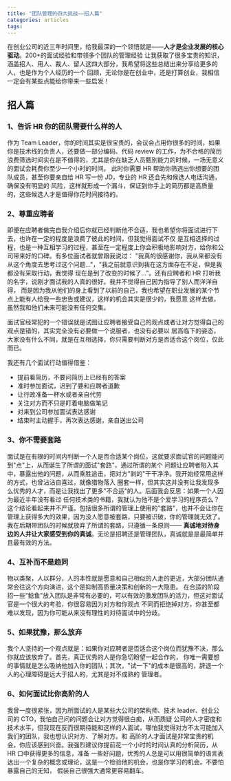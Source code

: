 ```yaml
---
title: "团队管理的四大挑战——招人篇"
categories: articles
tags:
---
```


在创业公司的近三年时间里，给我最深的一个领悟就是——**人才是企业发展的核心驱动**。200+的面试经验和带领多个团队的管理经验
让我获取了很多宝贵的知识，涵盖招人、用人、裁人、留人这四大部分，我希望将这些总结出来分享给更多的人，也是作为个人经历的一个
回顾，无论你是在创业中，还是打算创业，我相信一定会有某些点能给你带来一些启发！

## 招人篇

### 1、告诉 HR 你的团队需要什么样的人

作为 Team Leader，你的时间其实是很宝贵的，会议会占用你很多的时间，如果你是技术线的负责人，还要做一部分编码、代码 review
的工作，为不合格的简历浪费筛选时间实在是不值得的，尤其是你在缺乏人员甄别能力的时候，一场无意义的面试会耗费你至少一个小时的时间。
此时你需要 HR 帮助你筛选出你想要的团队成员，甚至你要亲自给 HR 写一份 JD，专业的 HR 还会先和候选人电话沟通，确保没有明显的
风险，这样就形成一个漏斗，保证到你手上的简历都是高质量的，这些候选人才是值得你花时间接待的。

### 2、尊重应聘者

即便在应聘者做完自我介绍后你就已经判断他不合适，我也希望你将面试进行下去，也许在一定的程度是浪费了彼此的时间，但我觉得面试不仅
是互相选择的过程，也是一种互相学习的过程，甚至在一定程度上你会积极地影响对方，给你和公司带来好的口碑。有多位面试者就曾跟我说过：
"我真的很感谢你，我从来都没有从这个角度去思考过这个问题..."，"我之前就意识到我在这方面存在不足，但是我都没有采取行动，我觉得
现在是到了改变的时候了..."。还有应聘者和 HR 打听我的名字，说刚才面试我的人真的很好。我并不觉得自己因为指导了别人而洋洋自得，
而是因为我从他们的身上看到了以前的自己，我也希望在职业发展的某个节点上能有人给我一些忠告或建议，这样的机会其实是很少的，我愿意
这样去做，虽然我和他们未来可能没有任何交集。

面试官经常犯的一个错误就是试图让应聘者接受自己的观点或者让对方觉得自己的观点是错的，其实完全没有必要做一个说服者，也没有必要以
居高临下的姿态，大家没有什么不同，就是在互相选择，你只需要判断对方是否适合这个岗位，仅此而已。

我还有几个面试行动值得借鉴：

* 提前看简历，不要问简历上已经有的答案
* 准时参加面试，迟到了要和应聘者道歉
* 让行政准备一杯水或者亲自代劳
* 关注对方而不只是盯着电脑做笔记
* 对来到公司参加面试表达感谢
* 结束时主动握手，再次表达感谢，亲自送出公司

### 3、你不需要套路

面试是在有限的时间内判断一个人是否合适某个岗位，这就要求面试官的问题能问到"点"上，从而诞生了所谓的面试"套路"，通过所谓的某个
问题让应聘者陷入其中，暴露出他的问题，从而乘胜追击，把对方"剥的"干干净净。我开始经常用这样的方式，也曾沾沾自喜过，就像猎物落入
圈套一样，但其实这并没有让我发现多么优秀的人才，而是让我找出了更多"不合适"的人。后面我会反思：如果一个人因为最近半年没有看过
任何技术类的书籍，我就认为他不是个爱学习的程序员么？这个结论看起来并不严谨。包括很多所谓的管理上使用的"套路"，也并不会让你在
管理上获得多大的效果，因为没人愿意被套路，只要被识破，你的管理就无效了。我在后期带团队的时候就放弃了所谓的套路，只遵循一条原则——
**真诚地对待身边的人并让大家感受到你的真诚**。无论是招聘还是管理团队，真诚就是是最简单并且最有效的方法。

### 4、互补而不是趋同

物以类聚，人以群分，人的本性就是愿意和自己相似的人走的更近，大部分团队通常会往这个方向演进，这个是抑制高质量决策和创新的一大隐患。
在合适的阶段招一些"鲶鱼"放入团队是非常有必要的，可以有效的激发团队的活力，但这对面试官是一个很大的考验，你很容易因为对方和你观点
不同而拒绝掉对方，你甚至都难以发现，因为你可能从来没有理性的对待面试中的分歧。

### 5、如果犹豫，那么放弃

我个人坚持的一个观点就是：如果你对应聘者是否适合这个岗位而犹豫不决，那么你就应该放弃了。首先，真正优秀的人是你急切盼望一起合作的，
你唯一需要想的事情就是怎么吸纳他加入你的团队；其次，"试一下"的成本是很高的，辞退一个人的心理障碍是远大于招人的，尤其是对不成熟的
管理者。

### 6、如何面试比你高阶的人

我曾一度很紧张，因为所面试的人是某些大公司的架构师、技术 leader、创业公司的 CTO，我怕自己问的问题会让对方觉得很白痴，从而质疑
公司的人才密度和技术水平，但我现在反而很期待能和这样的人面试，哪怕我觉得对方不太可能加入我们的团队，我也想认识对方、了解对方。和
高阶的人才面试是非常宝贵的机会，你应该感到兴奋。我强烈建议你提前花一个小时的时间认真的分析简历，从 HR 口中获得更多的信息，准备
一些好问题，优秀的人总是可以用很简单的语言表达出一个复杂的概念或理论，这是一个检验他的机会，也是你学习的机会。不要怕暴露自己的无知，
假装自己很强大通常更容易翻车。

